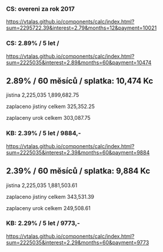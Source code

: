 
### CS: overeni za rok 2017
https://vtalas.github.io/components/calc/index.html?sum=2295722.39&interest=2.79&months=12&payment=10021

### CS: 2.89% / 5 let /
https://vtalas.github.io/components/calc/index.html?sum=2225035&interest=2.89&months=60&payment=10474

2.89% / 60 měsíců / splatka: 10,474 Kc
---------------------------------------------------------
jistina
2,225,035
1,899,682.75

zaplaceno jistiny celkem
325,352.25

zaplaceny urok celkem
303,087.75


### KB: 2.39% / 5 let / 9884,-
https://vtalas.github.io/components/calc/index.html?sum=2225035&interest=2.39&months=60&payment=9884

2.39% / 60 měsíců / splatka: 9,884 Kc
---------------------------------------------------------
jistina
2,225,035
1,881,503.61

zaplaceno jistiny celkem
343,531.39

zaplaceny urok celkem
249,508.61



### KB: 2.29% / 5 let / 9773,-
https://vtalas.github.io/components/calc/index.html?sum=2225035&interest=2.29&months=60&payment=9773

